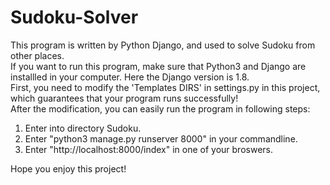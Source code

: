 # Sudoku-Solver
This program is written by Python Django, and used to solve Sudoku from other places.<br>
If you want to run this program, make sure that Python3 and Django are installled in your computer. Here the Django version is 1.8.<br>
First, you need to modify the 'Templates DIRS' in settings.py in this project, which guarantees that your program runs successfully!<br>
After the modification, you can easily run the program in following steps:

<ol>
  <li>Enter into directory Sudoku.</li>
  <li>Enter "python3 manage.py runserver 8000" in your commandline.</li>
  <li>Enter "http://localhost:8000/index" in one of your broswers.</li>
</ol>

Hope you enjoy this project!
